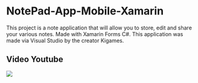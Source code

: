 # NotePad-App-Mobile-Xamarin

This project is a note application that will allow you to store, edit and share your various notes.
Made with Xamarin Forms C#.
This application was made via Visual Studio by the creator Kigames.

## Video Youtube
<a href="https://youtu.be/rs9XhZD1FEg">
  <img src="https://i9.ytimg.com/vi/rs9XhZD1FEg/mqdefault.jpg?v=622e2069&sqp=CIy67pMG&rs=AOn4CLCln_QF_DJg4ovHNRF4R_F-TaLFtg" />
</a>
